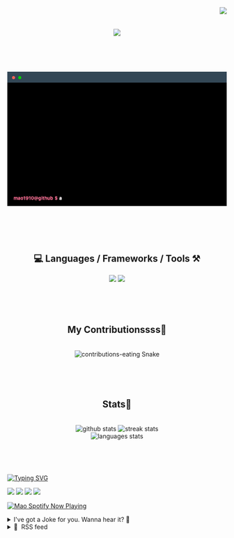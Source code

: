<!-- VISITOR BADGE -->
<!-- https://github.com/hehuapei/visitor-badge -->

<img align="right" src="https://visitor-badge.laobi.icu/badge?page_id=mao1910.mao1910&left_color=%2379DAF9&right_color=%23FE6E96" />


<!-- TYPING SVG -->
<!-- https://github.com/DenverCoder1/readme-typing-svg -->

<h1 align="center">
    <img src="https://readme-typing-svg.herokuapp.com/?font=Righteous&size=35&center=true&vCenter=true&width=500&height=70&color=FE6E96&font=poppins&duration=5000&lines=Hi+There!+👋;+I'm+Mao!;" />
</h1>

<br/>


<!-- ABOUT ME TERMINAL -->
<h1 align="center">
<img src="./assets/terminal-5.gif" alt="Terminal" />
</h1>

<br/><br/><br/>


<!-- TECHNOLOGIES LOGOS -->
<!-- https://github.com/tandpfun/skill-icons -->

<h2 align="center">💻 Languages / Frameworks / Tools ⚒️</h2>
<div align="center">
    <img src="https://skillicons.dev/icons?i=javascript,typescript,angular,react,html,css,scss,bootstrap,cs,java,spring" />
    <img src="https://skillicons.dev/icons?i=flutter,firebase,supabase,mysql,git,github,gitlab,vscode,idea,maven,figma" />
</div>

<br/><br/><br/>


<!-- CONTRIBUTIONS SNAKE GAME -->
<!-- https://github.com/Platane/snk -->

<div align="center">
  <h2> My Contributionssss🐍 </h2>
  <br>
  <img alt="contributions-eating Snake" src="https://raw.githubusercontent.com/mao1910/mao1910/output/github-contribution-grid-snake.svg" />

  <!-- Four lines below suggested by Planate for Dark mode-->
  <picture>
  <source media="(prefers-color-scheme: dark)" srcset="github-snake-dark.svg" />
  <source media="(prefers-color-scheme: light)" srcset="github-snake.svg" />
  </picture>
  
  <br/><br/><br/>
</div>


<!-- GITHUB STATS -->
<!-- https://github.com/DenverCoder1/github-readme-streak-stats --> <!--  My Vercel -->
<!-- https://github.com/anuraghazra/github-readme-stats --> <!--  My  Vercel -->

<h2 align="center"> Stats📝 </h2>
  <br>
<div align=center>
  <img width=429 src="https://github-readme-stats-mao1910.vercel.app/api?username=mao1910&count_private=true&show_icons=true&theme=dracula&rank_icon=github&hide=contribs&border_radius=10&border_color=79DAF9" alt="github stats"/>
  <img width=396 src="https://github-readme-streak-stats-2235.vercel.app?user=mao1910&count_private=true&theme=dracula&currStreakNum=79DAF9&currStreakLabel=FE6E96&border_radius=10&border=79DAF9" alt="streak stats"/>
  <br/>
  <img src="https://github-readme-stats-mao1910.vercel.app/api/top-langs/?username=mao1910&layout=compact&theme=dracula&border_radius=10&size_weight=0.5&count_weight=0.5&border_color=79DAF9" alt="languages stats" />
</div>

<br/><br/><br/>


<!-- FOOTER -->
<!-- https://github.com/DenverCoder1/readme-typing-svg -->
<!-- https://readme-typing-svg.demolab.com/demo/ -->

<a href="https://git.io/typing-svg"><img src="https://readme-typing-svg.demolab.com?font=Poppins&pause=1000&color=FE6E96&width=535&lines=Thanks+for+dropping+by!;Feel+free+to+check+any+of+the+Socials+below+%F0%9F%91%87;Or+the+Joke+Of+The+Day+if+you're+down+for+a+giggle+%F0%9F%98%9D;Hope+to+see+you+again+%F0%9F%91%8A;Uh%3F+You're+still+here%3F;Well...+I'm+running+out+of+things+to+say...;Tell+you+what%2C+due+to+your+effort+and+perseverance%2C;I+shall+present+you+with+a+short+poem%3A;%22To+code%2C+or+not+to+code%2C+that+is+the+question%3A;Whether+'tis+nobler+in+the+IDE+to+debug;The+errors+and+issues+of+outrageous+software%2C;Or+to+take+up+the+keyboard+against+a+sea+of+bugs;And+by+coding%2C+end+them.%22;by+William+Shakespeare%2C+probably.+;Pretty+sure+that's+Hamlet's.;Alrighty%2C+this+has+been+fun.;But+I'll+restart+the+loop+now...+see+ya+soon!" alt="Typing SVG" /></a>


<!--  SOCIAL NETWORKS -->
<!-- https://github.com/alexandresanlim/Badges4-README.md-Profile -->

  <div> 
    <a href="https://www.deviantart.com/madeinkobaia/art/my-profile-is-under-construction-265626465" target="_blank"><img src="https://img.shields.io/badge/-LinkedIn-%230077B5?style=for-the-badge&logo=linkedin&logoColor=white" target="_blank"></a> <!-- ADD LINKEDIN PROFILE -->
    <a href = "https://www.nicepng.com/ourpic/u2q8o0t4t4r5o0r5_website-under-construction-png-graphic-transparent-website-under/"><img src="https://img.shields.io/badge/Portfolio-4285F4?style=for-the-badge&logo=Google-chrome&logoColor=white" target="_blank"></a> <!-- ADD PORTFOLIO WEBSITE -->
    <a href="https://discord.gg" target="_blank"><img src="https://img.shields.io/badge/Discord-7289DA?style=for-the-badge&logo=discord&logoColor=white" target="_blank"></a> <!-- ADD DISCORD --> <!-- User or Server? -->
    <a href = "mailto:mao1910dev@gmail.com"><img src="https://img.shields.io/badge/Gmail-D14836?style=for-the-badge&logo=gmail&logoColor=white" target="_blank"></a>
  </div>


<!-- SPOTIFY PLAYING-->
<!-- https://github.com/novatorem/novatorem --> <!-- My Vercel -->

[<img width=438px src="https://spotify-now-playing-git-main-mao1910.vercel.app//api/spotify/?border_color=FE6E96" alt="Mao Spotify Now Playing" />](https://open.spotify.com/user/31542et242zglhf42ydrtqgvuvde)


<!-- JOKE OF THE DAY -->
<!-- https://github.com/ABSphreak/readme-jokes --> <!-- My Vercel -->

<details>
<summary>I've got a Joke for you. Wanna hear it? 🙈</summary>

<br/>

 <tr>
 <td style="padding-top:4px"><img src = "https://readme-jokes-git-master-mao1910.vercel.app/api?&theme=dracula"></td>
 </tr>

</details>


<!-- RSS FEED -->
<!-- https://github.com/gautamkrishnar/blog-post-workflow -->

<details>
<summary>📕 &nbsp;RSS feed</summary>

<br/>


<!-- BLOG-POST-LIST:START -->
 #### - [Conhecendo o ecossistema Crystal: ferramentas e projetos](https://dev.to/he4rt/conhecendo-o-ecossistema-crystal-ferramentas-e-projetos-49m1) 
 <details><summary>Article</summary> <p>Bem, se você abriu esse artigo, então, tenho certeza que está interessado em entender um pouco mais sobre o ecossistema de Crystal. Antes de mais nada, vamos primeiramente introduzir o que é Crystal e onde se aplica.</p>




<h2>
  
  
  Índice
</h2>

<ol>
<li>O que é Crystal?</li>
<li>Ruby e Crystal</li>
<li>Integração nativa com LibC</li>
<li>
Ferramentas

<ol>
<li>Language Server Protocol (LSP)</li>
<li>Read-Eval-Print Loop (REPL)</li>
<li>Code style linter</li>
<li>Debugger</li>
<li>Gerenciador de dependências</li>
<li>Livro</li>
<li>Documentação</li>
<li>Patterns</li>
</ol>


</li>
<li>
Frameworks

<ol>
<li>Kemal</li>
<li>Amber</li>
<li>Lucky</li>
<li>Marten</li>
</ol>


</li>
<li>Projetos com Crystal</li>
<li>Finalização</li>
</ol>




<h2>
  
  
  O que é Crystal?
</h2>

<p>Crystal é uma linguagem de programação de código aberto, com sintaxe inspirada no Ruby, que visa a produtividade e o desempenho. Ele tem uma sintaxe elegante e uma tipagem estática, mas sem a necessidade de declarar tipos de variáveis. O Crystal é compilado para código nativo, e não para bytecode, e usa LLVM para gerar o código binário.</p>

<p>A aplicabilidade de Crystal é vasta, podendo ser visto de diferentes formas, mas, consigo afirmar que a ênfase de aplicabilidade ocorre para aplicações web, na qual consegue se destacar em pontos específicos exatamente por ser uma linguagem de programação compilada.</p>

<p>O principal motivo para o surgimento de Crystal foi para resolver alguns problemas bem específicos que Ruby possuia, porém, seriam solucionados deixando de lado a dinamicidade que Ruby proporcionava para abrir espaço para uma linguagem de programação totalmente nova, com a possibilidade de inferência de tipos, sendo compilada. Assim, em 2011 surge o projeto de uma nova linguagem de programação, criada por <a href="https://github.com/asterite">Ary Borenszweig</a>, <a href="https://github.com/waj">Juan Wajnerman</a> e <a href="https://github.com/bcardiff">Brian Cardiff</a>, contando hoje com mais de 450 colaboradores do mundo todo, tendo seu código fonte disponibilizado no repositório oficial do GitHub.</p>

<h2>
  
  
  Ruby e Crystal
</h2>

<p>Como citado anteriormente, Ruby por sua vez possui uma sintaxe muito elegante, na qual Crystal se inspirou em sua maior parte exatamente pelo contexto de desenvolvimento da época, desejando uma linguagem de programação elegante na sintaxe como Ruby, veloz como C, podendo ainda realizar otimizações nativas com interoperabilidade utilizando a LibC e o melhor: sem escrever uma linha de código em C. Parece mágica não é? Bem, é apenas Crystal!</p>

<p>Uma analogia para entender melhor a compatibilidade de ambas as linguagens de programação que gosto de fazer é: imagine que você hoje é dono de uma empresa que possui N desenvolvedores Ruby, que consequentemente são a maioria dentro da empresa. Em um belo dia você em uma conversa com seus arquitetos de software decidem que uma linguagem compilada é necessária em apenas alguns serviços que estão funcionando hoje. Ao invés de simplesmente reescrever todo o código em alguma outra linguagem compilada, você pode reaproveitar toda a base de código para utilizar e compilar em Crystal, assim, a curva de aprendizado para seus desenvolvedores Ruby será praticamente nula, afinal, apenas alguns pontos específicos requerem maior cuidado ao se trabalhar com Crystal, como por exemplo a verificação de tipos, que pode ser um pouco estranho no início, mas, garanto que com o passar do tempo será mais prática a manutenção de seu código.</p>

<p>Entenda que Crystal não veio <em>para substituir o Ruby</em>, mas, para que ambos possam ser utilizados em conjunto, visando um melhor aproveitamento de código, melhor eficiência e melhor ambiente de desenvolvimento. O exemplo que deixarei abaixo demonstra a diferença de dois códigos que fazem a mesma coisa, porém, Crystal possui uma peculiaridade específica que vou retratar logo abaixo.<br>
</p>

<div class="highlight js-code-highlight">
<pre class="highlight ruby"><code><span class="k">def</span> <span class="nf">soma</span><span class="p">(</span><span class="n">a</span><span class="p">,</span> <span class="n">b</span><span class="p">)</span>
  <span class="n">a</span> <span class="o">+</span> <span class="n">b</span>
<span class="k">end</span>

<span class="nb">print</span> <span class="s2">"Digite o primeiro número inteiro: "</span>
<span class="n">a</span> <span class="o">=</span> <span class="nb">gets</span><span class="p">.</span><span class="nf">chomp</span><span class="p">.</span><span class="nf">to_i</span>
<span class="nb">print</span> <span class="s2">"Digite o segundo número inteiro: "</span>
<span class="n">b</span> <span class="o">=</span> <span class="nb">gets</span><span class="p">.</span><span class="nf">chomp</span><span class="p">.</span><span class="nf">to_i</span>

<span class="nb">puts</span> <span class="s2">"A soma dos números é </span><span class="si">#{</span><span class="n">soma</span><span class="p">(</span><span class="n">a</span><span class="p">,</span> <span class="n">b</span><span class="p">)</span><span class="si">}</span><span class="s2">"</span>
</code></pre>

</div>



<p>O código acima é bem simples: pedimos para o usuário informar dois números, <code>a</code> e <code>b</code> respectivamente, na qual <code>chomp</code> remove o enter (<code>\n</code> ou <code>\r</code>) e o <code>to_i</code> converte o valor para inteiro. Agora, em Crystal precisamos apenas adicionar uma validação bem simples:<br>
</p>

<div class="highlight js-code-highlight">
<pre class="highlight crystal"><code><span class="k">def</span> <span class="nf">soma</span><span class="p">(</span><span class="n">a</span><span class="p">,</span> <span class="n">b</span><span class="p">)</span>
  <span class="n">a</span> <span class="o">+</span> <span class="n">b</span>
<span class="k">end</span>

<span class="nb">print</span> <span class="s2">"Digite o primeiro número inteiro: "</span>
<span class="n">a</span> <span class="o">=</span> <span class="nb">gets</span>
<span class="nb">print</span> <span class="s2">"Digite o segundo número inteiro: "</span>
<span class="n">b</span> <span class="o">=</span> <span class="nb">gets</span>

<span class="c1"># É necessário validar se o valor é nil!</span>
<span class="k">if</span> <span class="n">a</span><span class="p">.</span><span class="nf">nil?</span> <span class="o">||</span> <span class="n">b</span><span class="p">.</span><span class="nf">nil?</span>
  <span class="nb">puts</span> <span class="s2">"Você deve digitar dois números inteiros."</span>
  <span class="nb">exit</span>
<span class="k">end</span>

<span class="nb">puts</span> <span class="s2">"A soma dos números é </span><span class="si">#{</span><span class="n">soma</span><span class="p">(</span><span class="n">a</span><span class="p">.</span><span class="nf">chomp</span><span class="p">.</span><span class="nf">to_i</span><span class="p">,</span> <span class="n">b</span><span class="p">.</span><span class="nf">chomp</span><span class="p">.</span><span class="nf">to_i</span><span class="p">)</span><span class="si">}</span><span class="s2">"</span>
</code></pre>

</div>



<p>A validação é necessária para não enviarmos um valor nulo para o método <code>chomp</code>, afinal, ele está esperando receber uma <code>String</code> e sem a validação estaremos enviando um <code>String | Nil</code>, não validando com o tipo esperado. Nesse momento você deve estar pensando: <em>mas, os tipos enviados foram validados em tempo de compilação? Isto é, a inferência dos tipos foi feita sem eu precisar falar nada</em>? Bem, a resposta é <strong>sim</strong>, o compilador automaticamente <em>adivinhou</em> de quais tipos se tratavam.</p>

<p>Certo, agora você deve perguntar: <em>nossa mas eu também consigo inferir os tipos manualmente? Como por exemplo na função <code>soma</code>, informando os tipos dos parâmetros que espero receber, além do tipo do retorno</em>? A resposta é <strong>sim</strong>, e neste caso ficaria algo como o exemplo abaixo:<br>
</p>

<div class="highlight js-code-highlight">
<pre class="highlight crystal"><code><span class="k">def</span> <span class="nf">soma</span><span class="p">(</span><span class="n">a</span> <span class="p">:</span> <span class="no">Int32</span><span class="p">,</span> <span class="n">b</span> <span class="p">:</span> <span class="no">Int32</span><span class="p">)</span> <span class="p">:</span> <span class="no">Int32</span>
  <span class="n">a</span> <span class="o">+</span> <span class="n">b</span>
<span class="k">end</span>
</code></pre>

</div>



<blockquote>
<p>Interessante, certo?</p>
</blockquote>

<p>O principal ponto é dar nas mãos do desenvolvedor a possibilidade de <em>nivelar</em> exatamente o que um método deve ter e/ou deve retornar.</p>

<h2>
  
  
  Integração nativa com LibC
</h2>

<p>Se você quer utilizar ferramentas da LibC, mas, sem a necessidade de escrever código em C, então Crystal pode te ajudar com isso. Com bindings nativas você pode utilizar bibliotecas externas, incluindo a LibC, para utilizar ferramentas que seriam possíveis apenas escrevendo código nativo em C.</p>

<p>Para entender um pouco melhor sobre o funcionamento, recomendo seguir a <a href="https://crystal-lang.org/reference/1.10/syntax_and_semantics/c_bindings/lib.html">documentação oficial</a>, porém, deixarei um exemplo abaixo,<br>
</p>

<div class="highlight js-code-highlight">
<pre class="highlight crystal"><code><span class="k">lib</span> <span class="no">C</span>
  <span class="c1"># Em C: double cos(double x)</span>
  <span class="k">fun</span> <span class="n">cos</span><span class="p">(</span><span class="n">value</span> <span class="p">:</span> <span class="no">Float64</span><span class="p">)</span> <span class="p">:</span> <span class="no">Float64</span>
<span class="k">end</span>
</code></pre>

</div>



<blockquote>
<p>O exemplo acima demonstra o uso da função <code>cos</code></p>
</blockquote>

<h2>
  
  
  Ferramentas
</h2>

<p>Como todo desenvolvedor, nada melhor do que saber como preparar seu ambiente de desenvolvimento com Crystal, não é mesmo? Bem, vamos então navegar por algumas tecnologias que vão te ajudar nessa jornada.</p>

<h3>
  
  
  Language Server Protocol (LSP)
</h3>

<p>Como todo bom desenvolvedor, sabemos que um LSP pode nos auxiliar muito durante o desenvolvimento de software, por isso, o LSP que estarei recomendando para uso com Crystal é o <a href="https://github.com/elbywan/crystalline">Crystalline</a>, na qual você poderá configurar de forma simples na maioria dos editores de código que esteja utilizando. </p>

<p>Basicamente o Crystalline vai disponibilizar um executável simples, sendo totalmente escrito em Crystal. Você pode seguir os passos deixados no próprio repositório para configurar seu ambiente, porém, gostaria de dizer que um dos guias de configuração que contribuí foi para o Emacs, utilizando o <a href="https://emacs-lsp.github.io/lsp-mode/tutorials/crystal-guide/">emacs-lsp</a>.</p>

<p>Minhas recomendações para editores de código são bem pessoais, porém, recomendaria alguns como Visual Studio Code, Sublime Text, Vim e Emacs.</p>

<h3>
  
  
  Read-Eval-Print Loop (REPL)
</h3>

<p>Desenvolver ao lado de um REPL é uma experiência simplesmente magnífica e recomendo sempre que possível, por isso, Crystal não fica de fora no mundo de REPLs e possui o <a href="https://github.com/crystal-community/icr">icr</a> como REPL oficial, vindo hoje já embutido no próprio Crystal, podendo ser acessado com o comando <code>crystal i</code>!</p>

<p>Basicamente a funcionalidade principal do REPL é ser seu companheiro durante o desenvolvimento, possibilitando a execução de trechos do código de forma isolada sem muitos problemas.</p>

<h3>
  
  
  Code style linter
</h3>

<p>Mais importante do que escrever código para si mesmo é escrever código para outras pessoas, por isso, sempre que possível é recomendado escrever códigos de acordo com as convenções de cada linguagem de programação. Dessa forma, Crystal possui uma <a href="https://crystal-lang.org/reference/1.10/conventions/coding_style.html">convenção de estilo de código</a> incrível, logo, nada mais justo do que uma ferramenta que te ajude no processo de escrita.</p>

<p>Assim surge o projeto <a href="https://github.com/crystal-ameba/ameba">Ameba</a>, sendo um linter para validar seu código e verificar se está adequado de acordo com as convenções apresentadas oficialmente.</p>

<h3>
  
  
  Debugger
</h3>

<p>Nada melhor do que poder rodar seu código passo por passo para validar problemas e rotinas, não é? Pois bem, o projeto <a href="https://github.com/Sija/debug.cr">debug</a> surge com objetivo de ser um debugger completo para seu desenvolvimento, sendo escrito completamente em Crystal.</p>

<h3>
  
  
  Gerenciador de dependências
</h3>

<p>Dependências podem ser definidas como um conjunto de pacotes/bibliotecas que são necessárias para a execução de determinada aplicação. Gerenciar dependências de forma elegante é algo que Crystal não decepciona utilizando o projeto <a href="https://github.com/crystal-lang/shards">Shards</a>.</p>

<p>Basicamente existe um arquivo chamado <code>shard.yml</code>, utilizado para definir de maneira simples pontos como nome do projeto, autores, dependências, versão atual e licença em que determinado projeto é distribuído.</p>

<h3>
  
  
  Livro
</h3>

<p>Um livro sobre a linguagem é necessário, não apenas para ser utilizado como referência, mas, para ser utilizado no processo de aprendizado do leitor.</p>

<p>Assim surge o projeto <a href="https://github.com/crystal-lang/crystal-book">crystal-book</a>, sendo um livro completo com referências da documentação oficial.</p>

<h3>
  
  
  Documentação
</h3>

<p>A documentação oficial é necessária para qualquer tecnologia, assim, Crystal possui dois tipos de documentações que podem ser encontradas, sendo elas:</p>

<ul>
<li><a href="https://crystal-lang.org/reference/1.10/index.html">Documentação do site oficial com o Crystal Book</a></li>
<li><a href="https://crystal-lang.org/api/1.10.1/">Documentação de <em>API</em> da versão atual</a></li>
</ul>

<p>A segunda referência geralmente é utilizada para um detalhamento maior dos métodos e funcionalidades nativas que Crystal proporciona.</p>

<h3>
  
  
  Patterns
</h3>

<p>A definição de patterns e padrões de código é necessária, por isso, existe um repositório com exemplos didáticos de implementações com Crystal utilizando os patterns GOF (Gang of Four), chamado <a href="https://github.com/crystal-community/crystal-patterns">crystal-patterns</a>.</p>

<h2>
  
  
  Frameworks
</h2>

<p>Atualmente, Crystal conta com diversos frameworks para diversos propósitos, porém, irei citar os mais conhecidos para desenvolvimento de aplicações web no geral.</p>

<h3>
  
  
  Kemal
</h3>

<p>Sendo um dos frameworks mais conhecidos, <a href="https://github.com/kemalcr/kemal">Kemal</a> se destaca por ser inspirado no estilo de outro framework já existente para Ruby, o Sinatra, sendo utilizado para ser uma solução simples, com tratamento de rotas elegante, possibilitando um middleware que pode ser ampliado.</p>

<p>Sua implementação ocorre de forma simples, sendo bem minimalista, assim, uma comparação deixada no <a href="https://kemalcr.com/">site oficial do Kemal</a> compara a quantidade de requisições por segundo de uma aplicação com Kemal comparada com uma aplicação Ruby com Sinatra: enquanto o Sinatra conseguiu chegar em 5268 requisições por segundo, Kemal conseguiu atingir invejadas <strong>122697</strong> requisições por segundo (magnífico, não é?).</p>

<h3>
  
  
  Amber
</h3>

<p>Com uma proposta um pouco diferente do Kemal, porém, levando tanto o Kemal quanto Rails e Phoenix como inspiração, temos o <a href="https://github.com/amberframework/amber">Amber</a>, um framework para aplicações robustas, possuindo templates de renderização HTML prontos, possibilitando um desenvolvimento mais produtivo.</p>

<p>O framework conta com a possibilidade de uso de três ORMs distintos, sendo eles <a href="https://github.com/imdrasil/jennifer.cr">Jennifer</a>, <a href="https://github.com/amberframework/granite">Granite</a> e <a href="https://github.com/Crecto/crecto">Crecto</a>.</p>

<h3>
  
  
  Lucky
</h3>

<p>Sendo um framework inspirado principalmente no Rails, o Lucky é um framework que está no coração de grande parte dos desenvolvedores que alguma vez já trabalharam com Crystal, trazendo infinitas possibilidades, sendo extremamente rápido e produtivo!</p>

<p>O <a href="https://github.com/luckyframework/lucky">repositório oficial</a> está disponível no GitHub, tendo consigo também um artigo interessante falando sobre o uso do Lucky na perspectiva de um desenvolvedor que já trabalhou alguma vez com Rails. O nome do artigo é <a href="https://hackernoon.com/ruby-on-rails-to-lucky-on-crystal-blazing-fast-fewer-bugs-and-even-more-fun-104010913fec">Ruby on Rails to Lucky on Crystal: Blazing fast, fewer bugs, and even more fun</a> e recomendo a leitura.</p>

<h3>
  
  
  Marten
</h3>

<p>Um framework novo, porém com propostas interessantes, trazendo conceitos novos para o mundo de desenvolvimento com Crystal, ampliando a simplicidade e produtividade dentro do seu código. Este é o <a href="https://github.com/martenframework/marten">Marten</a>, tendo seu repositório oficial publicado no GitHub já está tomando espaço e crescendo cada vez mais como um dos frameworks para Crystal que tende a melhorar ainda mais. </p>

<p>Já ganhou um espaço especial no meu coração e tenho certeza que você vai adorar utilizar o Marten em seu cotidiano como desenvolvedor.</p>

<h2>
  
  
  Projetos com Crystal
</h2>

<p>Bem, como foi possível observar, a aplicabilidade de Crystal é bem vasta e existem diversas ferramentas para te auxiliar durante todo o processo, mas, quais projetos reais já existem e levam como base o uso de Crystal? Bem, vamos passar citando alguns maneiros se você <em>talvez</em> esteja pensando em começar a contribuir...</p>

<ul>
<li>
<a href="https://github.com/veelenga/awesome-crystal">Awesome Crystal</a>: conjunto de repositórios, bibliotecas e ferramentas para uso no desenvolvimento com Crystal, trazendo tudo de melhor que o ecossistema pode te proporcionar</li>
<li>
<a href="https://github.com/iv-org/invidious">Invidious</a>: um projeto que tem crescido muito e traz consigo o objetivo de ser uma alternativa para o front-end do YouTube, reduzindo a quantidade de JavaScript a ser renderizado, sendo distribuído sob licença AGPL 3.0</li>
<li>
<a href="https://github.com/jeromegn/slang">Slang</a>: uma linguagem de template inspirada no Slim para construção de páginas web sem a necessidade de escrever HTML puro</li>
<li>
<a href="https://github.com/lucaong/immutable">Immutable</a>: uma implementação completa de uma coleção de estruturas de dados imutáveis, thread-safe e persistente, possibilitando uma melhor segurança no processamento e acesso de memória</li>
<li>
<a href="https://github.com/vitobotta/hetzner-k3s">Hetzner k3s</a>: um CLI completo para gerenciamento de cluster Kubernetes na Hetzner Cloud utilizando a distribuição k3s</li>
<li>
<a href="https://github.com/lanjoni/hackacrow">Hackacrow</a>: um CLI completo para validação de entradas e saídas de comandos, sendo útil principalmente para validações de respostas em hackathons</li>
<li>
<a href="https://github.com/veelenga/crystal-zsh">Crystal ZSH</a>: um plugin completo para utilizar junto do <code>oh-my-zsh</code>, permitindo uma integração magnífica com seu terminal durante o desenvolvimento com Crystal</li>
<li>
<a href="https://github.com/veelenga/awesome-crystal#editor-plugins">Editor Plugins</a>: sendo uma área específica de outro repositório (<code>awesome-crystal</code> nesse caso) conta com plugins interessantes para diferentes editores de código, por isso, recomendo conhecer</li>
</ul>

<p>Existem diversos outros projetos com Crystal, porém, acredito que vale a pena conferir o primeiro repositório citado anteriormente para conhecer outros projetos que utilizam Crystal. </p>

<h2>
  
  
  Finalização
</h2>

<p>O intuito desse artigo foi apresentar um pouco mais sobre a proposta que Crystal traz no mundo de desenvolvimento de software, citando ferramentas e projetos que podem fazer parte do seu cotidiano de desenvolvimento.</p>

<p>Se você quer aprender um pouco mais sobre Crystal com um conteúdo totalmente gratuito, em português, escrito com muito amor e carinho, recomendo a leitura do <a href="https://github.com/lanjoni/crystal4noobs">crystal4noobs</a>, um conteúdo parte do projeto <a href="https://github.com/he4rt/4noobs">4noobs</a> da <a href="https://heartdevs.com/">He4rt Devs</a>, trazendo conteúdo de qualidade para todos de forma gratuita.</p>

<p>Agradeço imensamente se você chegou até aqui e espero que tenha gostado da leitura. Não se esqueça de deixar sua estrelinha os repositórios apresentados. Espero que esse artigo possa <em>crystalizar</em> ainda mais sua rotina de desenvolvimento. Meu muito obrigado e até a próxima!</p>

<p>Da comunidade para a comunidade 💜💛</p>

 </details> 
 <hr /> 

 #### - [Best Kubernetes DevOps Tools: A Comprehensive Guide](https://dev.to/dsudia/best-kubernetes-devops-tools-a-comprehensive-guide-da9) 
 <details><summary>Article</summary> <p><a href="https://www.getambassador.io/kubernetes-glossary/kubernetes?utm_source=Dev.to&amp;utm_medium=blog&amp;utm_campaign=Corporate">Kubernetes</a> has become the standard for container orchestration and is integral to modern DevOps workflows. However, realizing Kubernetes' full potential requires adopting the proper DevOps tools tailored for it. These <a href="https://www.getambassador.io/products/telepresence?utm_source=Dev.to&amp;utm_medium=blog&amp;utm_campaign=Corporate">Kubernetes DevOps tools</a> enable building, testing, deploying, monitoring, and managing applications on Kubernetes efficiently.</p>

<p>This comprehensive guide explores the top DevOps tools purpose-built for Kubernetes to streamline workflows. It covers solutions for CI/CD, deployment, monitoring, automation, and more. The guide also highlights Telepresence as an innovative Kubernetes DevOps tool for accelerated <a href="https://www.getambassador.io/blog/dev-workflow-intro?utm_source=Dev.to&amp;utm_medium=blog&amp;utm_campaign=Corporate">development workflows</a>.</p>

<p>With a robust Kubernetes DevOps toolkit, teams can optimize workflows for application development and delivery. The ecosystem of specialized tools addresses processes and collaboration on top of Kubernetes’ core orchestration capabilities. Selecting the right solutions unlocks improved productivity, resilience, and agility.</p>

<h2>
  
  
  The Intersection of DevOps and Kubernetes
</h2>

<p>DevOps emphasizes practices like <a href="https://www.getambassador.io/kubernetes-learning-center/courses/continuous-integration?utm_source=Dev.to&amp;utm_medium=blog&amp;utm_campaign=Corporate">continuous integration</a>, infrastructure as code, monitoring, and team collaboration. Kubernetes naturally complements these principles.</p>

<p>Its api-driven architecture allows infrastructure changes to be version controlled and replicated identically across environments. Automated deployments become easier by packaging applications as Kubernetes resources.</p>

<p>Runtime logging and monitoring give observability into apps. The portability of Kubernetes clusters enables multiple teams to work together.</p>

<p>This synergy makes <a href="https://www.getambassador.io/kubernetes-learning-center?utm_source=Dev.to&amp;utm_medium=blog&amp;utm_campaign=Corporate">Kubernetes</a> a catalyst for DevOps transformation. But the technology is only one piece. Having the proper Kubernetes tooling is key to unlocking the full benefits.</p>

<h2>
  
  
  Best Kubernetes DevOps Tools
</h2>

<p>Here are some of the top Kubernetes DevOps tools to streamline your workflow:</p>

<h3>
  
  
  Continuous Integration Tools
</h3>

<ul>
<li><p><a href="https://blog.getambassador.io/automating-microservice-testing-with-jenkins-ed49321a4f1"><strong>Jenkins</strong></a> is an open source automation server that enables continuous integration and delivery pipelines. The <a href="https://plugins.jenkins.io/kubernetes-cli/">Kubernetes plugin</a> allows dynamic provisioning of agents as pods on a Kubernetes cluster. The plugin also allows Jenkins agents to be dynamically provisioned as pods within clusters. This enables scaling up CI capacity on-demand when workloads increase. Agents can build Docker images, execute tests, and deploy artifacts directly within a Kubernetes environment.</p></li>
<li><p><strong>GitLab CI</strong> - GitLab CI has integrated support for Kubernetes to natively <a href="https://about.gitlab.com/solutions/kubernetes/#:~:text=Everything%20you%20need%20to%20build%2C%20test%2C%20deploy%2C%20and%20run%20your%20app%20at%20scale">build, test, and deploy</a> applications to Kubernetes clusters through pipelines. GitLab can deploy review apps and production apps to Kubernetes out of the box. Pipelines can launch Kubernetes jobs to run CI steps in pods with required dependencies. GitLab also offers Kubernetes cluster management, auto-scaling, monitoring, and more.</p></li>
<li><p><strong>CircleCI</strong> - CircleCI provides flexible workflows and orchestration to build, test, and deploy applications securely onto Kubernetes for teams. It enables you to seamlessly integrate <a href="https://circleci.com/integrations/kubernetes/#:~:text=Execute%20pre%2Dconfigured%20Kubernetes%20operations%20in%20your%20CircleCI%20pipelines%20using%20orbs.">pre-configured Kubernetes operations</a> into your CI/CD pipelines using orbs. These orbs serve as reusable packages of configuration, allowing you to manage various Kubernetes-related tasks within your CircleCI workflows efficiently.</p></li>
</ul>

<h3>
  
  
  Continuous Deployment Tools
</h3>

<ul>
<li><p><a href="https://helm.sh/%22"><strong>Helm</strong></a> is a package manager that helps define, install, and manage complex Kubernetes applications packaged as charts with manifests, configs, and docs. Helm streamlines deploying complex packaged Kubernetes applications. Developers can create configurable Helm charts wrapping all YAML manifests, configs, and services needed to run an app. Ops teams can then deploy those charts easily across different environments and clusters.</p></li>
<li><p><a href="https://kustomize.io/"><strong>Kustomize</strong></a> provides a template-free way to customize Kubernetes YAML configurations using overlays and generators without templates. It is ideal for customizing YAML configs for multiple Kubernetes environments like dev, staging, and prod. Engineering teams can define common resources in a base and then apply overlays with patches, variable substitutions, and images per environment.</p></li>
<li><p><a href="https://fluxcd.io/"><strong>Flux CD</strong></a> enables continuous deployment to Kubernetes through GitOps by syncing Git repositories with Kubernetes clusters. Flux CD enables GitOps for Kubernetes through source control integration. It manages Kubernetes manifests as code and syncs git repo changes to clusters. Flux automates checks, deployments, and updates within clusters.</p></li>
<li><p><a href="https://keda.sh/"><strong>KEDA</strong></a> introduces event-driven scaling to Kubernetes workloads. It integrates with Kubernetes Horizontal Pod Autoscalers and can scale pods based on external metrics from services like databases and message queues (Kafka, RabbitMQ, MongoDB).</p></li>
</ul>

<h3>
  
  
  Monitoring &amp; Logging
</h3>

<ul>
<li><p><a href="https://www.getambassador.io/docs/emissary/latest/howtos/prometheus/?utm_source=Dev.to&amp;utm_medium=blog&amp;utm_campaign=Corporate"><strong>Prometheus</strong></a> is a leading open source monitoring and alerting system explicitly designed for Kubernetes environments with native support for metrics. Prometheus auto-discovers Kubernetes pods, services, and nodes to collect metrics seamlessly. Its Kubernetes service discovery integration scrapes metrics from API objects like deployments, jobs, and ingresses. Prometheus alerts can trigger autoscaling and remediation based on Kubernetes events and statuses.</p></li>
<li><p><strong>Grafana</strong> provides an intuitive dashboard interface to visualize metrics collected from sources like Prometheus. It offers out-of-the-box dashboards tailored for monitoring Kubernetes clusters, nodes, deployments, and pods. Users can create custom panels and graphs to build dashboards optimized for their Kubernetes workloads and services. Through dynamic metric visualizations, Grafana helps gain visibility into cluster resource usage, application performance, user activity, and more. Its annotation feature can mark deployment events on graphs.</p></li>
<li><p><strong>Datadog</strong> provides end-to-end observability, including dashboards, alerts, and log management tailored for monitoring Kubernetes clusters and cloud-native apps. It integrates with Kubernetes to collect metrics and logs from containers, pods, nodes, and controllers. It offers out-of-the-box dashboards for Kubernetes monitoring, namespace mapping, cluster troubleshooting, and more. Datadog's Kubernetes autodiscovery enables tracking dynamic changes.</p></li>
</ul>

<h3>
  
  
  Automation &amp; Configuration
</h3>

<ul>
<li><p><strong>Terraform</strong> provides robust support for provisioning and managing Kubernetes infrastructure as code. The Kubernetes provider integrates deeply to manage resources like clusters, nodes, ingress, storage, RBAC controls, and more. Terraform modules help configure secure and production-ready Kubernetes setups across providers.</p></li>
<li><p><strong>Pulumi</strong> - takes an infrastructure-as-code approach to Kubernetes using real programming languages like JavaScript, Python, and Go instead of declarative configs. Pulumi's Kubernetes support allows the defining of clusters, configmaps, deployments, and infrastructure in code. It integrates seamlessly with Kubernetes CLI and APIs for full control through code. Pulumi provides flexible abstractions and reuse through packages and libraries.</p></li>
<li><p><strong>Ansible</strong> provides over 500 modules in the Kubernetes collection for automating tasks within clusters. Modules can deploy apps, configure clusters, manage nodes, handle networking, autoscaling, and security. Ansible is agentless, using OpenSSH to connect and leverage the Kubernetes API. Ansible integrates smoothly with Kubernetes tools like Helm, Kubespray, and Terraform. Ansible playbooks and Kubernetes modules enable automated and idempotent management of production Kubernetes infrastructure.</p></li>
<li><p><strong>Kubespray</strong> automates production-grade deployment of Kubernetes clusters across cloud providers. It integrates natively with tools like Ansible, Terraform, Helm, and Kustomize for full lifecycle management. Kubespray handles cluster provisioning, configuration, upgrading, scaling, and more to simplify Kubernetes cluster operations.</p></li>
</ul>

<h3>
  
  
  Secret Management Tools
</h3>

<ul>
<li><p><strong>CyberArk Conjur</strong> integrates with Kubernetes to provide robust secret management, access controls, and identity management capabilities essential for secure DevOps workflows. It enables teams to manage credentials, keys, certificates securely, and other secrets needed across Kubernetes environments and pipelines. Conjur brings auditing visibility, granular access policies, and RBAC integration to strengthen security across the Kubernetes stack. Its automation and integration with CI/CD pipelines and infrastructure as code tools gives Engineering teams more control over secrets management as they adopt Kubernetes.</p></li>
<li><p><strong>HashiCorp Vault</strong> manages and secures sensitive secrets like tokens, passwords, keys, and certificates used by Kubernetes clusters, applications, and tools. It centralizes secrets management with encryption, revocation, renewal, and auditing to provide teams visibility and control. Vault integrates with CI/CD and infrastructure as code tools to inject secrets safely into Kubernetes environments. Its dynamic secrets and automatic rotation remove manual burdens for teams. These capabilities make Vault a crucial DevOps tool for securely automating secrets handling as part of Kubernetes workflows.</p></li>
<li><p><strong>AWS Secrets Manager</strong> integrates deeply with Kubernetes to control access and reduce risks related to important secrets like database credentials and API keys used by applications. It brings fine-grained access controls, least privilege permissions, and audit trails to improve Kubernetes secrets security. Secrets Manager eliminates manual secret handling through automated rotation and versioning. Together, its ability to manage credentials at scale while providing visibility makes Secrets Manager an essential DevOps tool for teams adopting Kubernetes.</p></li>
</ul>

<h2>
  
  
  Using Telepresence for Kubernetes Development
</h2>

<p><a href="https://www.getambassador.io/products/telepresence">Telepresence</a> is a developer productivity tool that connects your local development environment to a cluster, allowing you to maintain your favorite local development practices while working as if you were in your integration environment.</p>

<p>You can run telepresence connect and talk to pods in the cluster via your browser or curl as if you were a pod in the cluster. You can also Intercept pods in the cluster and have requests to that pod come to the locally running code on your laptop, bringing the fast feedback of local development to Kubernetes. Some unique benefits of Telepresence include:</p>

<ul>
<li>
<strong>Fewer environments to manage</strong>: With Telepresence, developers can share a development or staging cluster and receive just their test requests.</li>
<li>
<strong>Cost savings</strong>: When developers don’t need their own dev environments and databases, your cloud bill shrinks with every node you can turn off.</li>
<li>
<strong>No more tedious build-test-deploy cycles</strong>: Developers work faster and use less CI time by making live code changes proxied to remote Kubernetes clusters.</li>
</ul>

<p>This lightweight, local development experience accelerates iterating on apps interacting with remote Kubernetes services. Teams can catch issues early before deploying to production. Telepresence simplifies developing microservices on Kubernetes, bridging local and remote environments seamlessly.</p>

<h2>
  
  
  Key Criteria for Evaluating Kubernetes DevOps Tools
</h2>

<p>With the plethora of tools available, focus on these factors when choosing solutions:</p>

<ul>
<li>
<strong>User-Friendliness</strong>: Seek tools with intuitive interfaces and easy adoption. Complexity hinders productivity.</li>
<li>
<strong>Compatibility</strong>: Integration with other tools in the stack is key. Prioritize open standards over walled gardens.</li>
<li>
<strong>Community Backing</strong>: Look for active user communities that drive improvements and provide learning resources.</li>
<li>
<strong>Pricing</strong>: Balance feature set against the total cost of ownership for commercial tools. Avoid vendor lock-in.</li>
<li>
<strong>Scalability &amp; Performance</strong>: Tools must scale alongside usage without degradation. Review benchmarks.</li>
<li>
<strong>Security</strong>: Audit security practices and access controls. This is critical when dealing with sensitive data.</li>
</ul>

<p>Evaluating against these key focus areas will help you choose a cohesive DevOps toolkit for Kubernetes. Prioritize capabilities that map to your specific workflows and constraints. This thoughtful selection process leads to long-term efficiency gains, optimized workflows, and getting the most from Kubernetes.</p>

<h2>
  
  
  Conclusion
</h2>

<p>Kubernetes has become the leading platform for deploying containerized applications at scale. However, to fully realize its benefits depends on adopting the right set of Kubernetes DevOps tools and workflows.</p>

<p>This guide provided an overview of the most essential Kubernetes DevOps tools across CI/CD, deployment, monitoring, automation, and other areas. While Kubernetes solves major technology challenges, complementary tools address processes and collaboration.</p>

<p>By leveraging solutions like Jenkins, Helm, and Datadog, teams can optimize productivity and application quality. Adopting this new DevOps toolkit tailored for Kubernetes will accelerate your software delivery.</p>

<p>The variety of options also means evaluating your needs, environment, and constraints before choosing solutions. Focus on capabilities, integration, usability, and community support during assessments.</p>

<p>This new generation of purpose-built Kubernetes DevOps tools represents a turning point for optimizing Kubernetes productivity, resilience, and delivery.</p>

 </details> 
 <hr /> 

 #### - [Demystifying useLocation in ReactJS: A Beginner’s Guide to Navigation](https://dev.to/gaurbprajapati/demystifying-uselocation-in-reactjs-a-beginners-guide-to-navigation-4h6f) 
 <details><summary>Article</summary> <p>Navigation is a fundamental aspect of web development, especially in ReactJS applications. As a beginner, understanding how to manage routes and access information about the current URL is crucial. In this beginner-friendly guide, we will delve into the world of React Router DOM and demystify one of its powerful tools - the <code>useLocation</code> hook. We'll break down its significance, discuss its usage, and provide practical examples to help you grasp this concept effortlessly.</p>

<p><strong>Understanding the Basics:</strong></p>

<p>Before we dive into the code, let's grasp the basics. In ReactJS applications, navigation between different pages or components often requires understanding the current URL. React Router DOM is a popular library that simplifies this process, and the <code>useLocation</code> hook is a key tool it offers.</p>

<p><strong>What is useLocation?</strong></p>

<p>In React Router DOM, the <code>useLocation</code> hook provides access to the current location object. This object contains valuable information about the current URL, such as path names, query parameters, and more. Understanding and utilizing this information can significantly enhance the user experience of your web application.</p>

<p><strong>How to Use useLocation:</strong></p>

<p>Let's explore a simple example to illustrate the usage of the <code>useLocation</code> hook:<br>
</p>

<div class="highlight js-code-highlight">
<pre class="highlight jsx"><code><span class="k">import</span> <span class="nx">React</span> <span class="k">from</span> <span class="dl">"</span><span class="s2">react</span><span class="dl">"</span><span class="p">;</span>
<span class="k">import</span> <span class="p">{</span>
  <span class="nx">BrowserRouter</span> <span class="k">as</span> <span class="nx">Router</span><span class="p">,</span>
  <span class="nx">Route</span><span class="p">,</span>
  <span class="nx">Link</span><span class="p">,</span>
  <span class="nx">Switch</span><span class="p">,</span>
  <span class="nx">useLocation</span>
<span class="p">}</span> <span class="k">from</span> <span class="dl">"</span><span class="s2">react-router-dom</span><span class="dl">"</span><span class="p">;</span>


<span class="c1">// Hoem component code </span>
<span class="kd">const</span> <span class="nx">Home</span> <span class="o">=</span> <span class="p">()</span> <span class="o">=&gt;</span> <span class="p">{</span>
  <span class="kd">const</span> <span class="nx">location</span> <span class="o">=</span> <span class="nx">useLocation</span><span class="p">();</span>
  <span class="nx">console</span><span class="p">.</span><span class="nx">log</span><span class="p">(</span><span class="nx">location</span><span class="p">);</span>
  <span class="k">return</span> <span class="p">(</span>
    <span class="p">&lt;</span><span class="nt">div</span><span class="p">&gt;</span>
      <span class="p">&lt;</span><span class="nt">h3</span><span class="p">&gt;</span> Welcome to the Home Page!<span class="p">&lt;/</span><span class="nt">h3</span><span class="p">&gt;</span>
      <span class="p">&lt;</span><span class="nt">h1</span><span class="p">&gt;</span>Home Page <span class="si">{</span><span class="nx">location</span><span class="p">.</span><span class="nx">pathname</span><span class="si">}</span><span class="p">&lt;/</span><span class="nt">h1</span><span class="p">&gt;</span>
      <span class="p">&lt;</span><span class="nt">p</span><span class="p">&gt;</span>Current Path: <span class="si">{</span><span class="nx">location</span><span class="p">.</span><span class="nx">pathname</span><span class="si">}</span><span class="p">&lt;/</span><span class="nt">p</span><span class="p">&gt;</span>
      <span class="p">&lt;</span><span class="nt">p</span><span class="p">&gt;</span>Search Parameters: <span class="si">{</span><span class="nx">location</span><span class="p">.</span><span class="nx">search</span><span class="si">}</span><span class="p">&lt;/</span><span class="nt">p</span><span class="p">&gt;</span>
    <span class="p">&lt;/</span><span class="nt">div</span><span class="p">&gt;</span>
  <span class="p">);</span>
<span class="p">};</span>

<span class="c1">// About component code </span>
<span class="kd">const</span> <span class="nx">About</span> <span class="o">=</span> <span class="p">()</span> <span class="o">=&gt;</span> <span class="p">{</span>
  <span class="kd">const</span> <span class="nx">location</span> <span class="o">=</span> <span class="nx">useLocation</span><span class="p">();</span>
  <span class="nx">console</span><span class="p">.</span><span class="nx">log</span><span class="p">(</span><span class="nx">location</span><span class="p">);</span>

  <span class="k">return</span> <span class="p">(</span>
    <span class="p">&lt;</span><span class="nt">div</span><span class="p">&gt;</span>
      <span class="p">&lt;</span><span class="nt">h3</span><span class="p">&gt;</span> Welcome to the About Page!<span class="p">&lt;/</span><span class="nt">h3</span><span class="p">&gt;</span>
      <span class="p">&lt;</span><span class="nt">h1</span><span class="p">&gt;</span>About Page <span class="si">{</span><span class="nx">location</span><span class="p">.</span><span class="nx">pathname</span><span class="si">}</span><span class="p">&lt;/</span><span class="nt">h1</span><span class="p">&gt;</span>
      <span class="p">&lt;</span><span class="nt">p</span><span class="p">&gt;</span>Current Path: <span class="si">{</span><span class="nx">location</span><span class="p">.</span><span class="nx">pathname</span><span class="si">}</span><span class="p">&lt;/</span><span class="nt">p</span><span class="p">&gt;</span>
      <span class="p">&lt;</span><span class="nt">p</span><span class="p">&gt;</span>Search Parameters: <span class="si">{</span><span class="nx">location</span><span class="p">.</span><span class="nx">search</span><span class="si">}</span><span class="p">&lt;/</span><span class="nt">p</span><span class="p">&gt;</span>
    <span class="p">&lt;/</span><span class="nt">div</span><span class="p">&gt;</span>
  <span class="p">);</span>
<span class="p">};</span>


<span class="c1">// Contact component code</span>
<span class="c1">// Practice same as above home and about component on Contact component</span>
<span class="kd">const</span> <span class="nx">Contact</span> <span class="o">=</span> <span class="p">()</span> <span class="o">=&gt;</span> <span class="p">&lt;</span><span class="nt">h1</span><span class="p">&gt;</span>Contact Us<span class="p">&lt;/</span><span class="nt">h1</span><span class="p">&gt;;</span>




<span class="kd">const</span> <span class="nx">NotFound</span> <span class="o">=</span> <span class="p">()</span> <span class="o">=&gt;</span> <span class="p">&lt;</span><span class="nt">h1</span><span class="p">&gt;</span>404 - Page Not Found<span class="p">&lt;/</span><span class="nt">h1</span><span class="p">&gt;;</span>

<span class="kd">const</span> <span class="nx">App</span> <span class="o">=</span> <span class="p">()</span> <span class="o">=&gt;</span> <span class="p">{</span>
  <span class="k">return</span> <span class="p">(</span>
    <span class="p">&lt;</span><span class="nc">Router</span><span class="p">&gt;</span>
      <span class="p">&lt;</span><span class="nt">nav</span> <span class="na">style</span><span class="p">=</span><span class="si">{</span><span class="p">{</span> <span class="na">display</span><span class="p">:</span> <span class="dl">"</span><span class="s2">flex</span><span class="dl">"</span><span class="p">,</span> <span class="na">gap</span><span class="p">:</span> <span class="dl">"</span><span class="s2">20px</span><span class="dl">"</span> <span class="p">}</span><span class="si">}</span><span class="p">&gt;</span>
        <span class="p">&lt;</span><span class="nc">Link</span> <span class="na">to</span><span class="p">=</span><span class="s">"/home"</span><span class="p">&gt;</span>Home<span class="p">&lt;/</span><span class="nc">Link</span><span class="p">&gt;</span>
        <span class="p">&lt;</span><span class="nc">Link</span> <span class="na">to</span><span class="p">=</span><span class="s">"/about"</span><span class="p">&gt;</span>About<span class="p">&lt;/</span><span class="nc">Link</span><span class="p">&gt;</span>
        <span class="p">&lt;</span><span class="nc">Link</span> <span class="na">to</span><span class="p">=</span><span class="s">"/contact"</span><span class="p">&gt;</span>Contact<span class="p">&lt;/</span><span class="nc">Link</span><span class="p">&gt;</span>
      <span class="p">&lt;/</span><span class="nt">nav</span><span class="p">&gt;</span>

      <span class="p">&lt;</span><span class="nc">Switch</span><span class="p">&gt;</span>
        <span class="p">&lt;</span><span class="nc">Route</span> <span class="na">exact</span> <span class="na">path</span><span class="p">=</span><span class="s">"/home"</span> <span class="na">component</span><span class="p">=</span><span class="si">{</span><span class="nx">Home</span><span class="si">}</span> <span class="p">/&gt;</span>
        <span class="p">&lt;</span><span class="nc">Route</span> <span class="na">path</span><span class="p">=</span><span class="s">"/about"</span> <span class="na">component</span><span class="p">=</span><span class="si">{</span><span class="nx">About</span><span class="si">}</span> <span class="p">/&gt;</span>
        <span class="p">&lt;</span><span class="nc">Route</span> <span class="na">path</span><span class="p">=</span><span class="s">"/contact"</span> <span class="na">component</span><span class="p">=</span><span class="si">{</span><span class="nx">Contact</span><span class="si">}</span> <span class="p">/&gt;</span>
        <span class="p">&lt;</span><span class="nc">Route</span> <span class="na">component</span><span class="p">=</span><span class="si">{</span><span class="nx">NotFound</span><span class="si">}</span> <span class="p">/&gt;</span>
      <span class="p">&lt;/</span><span class="nc">Switch</span><span class="p">&gt;</span>
    <span class="p">&lt;/</span><span class="nc">Router</span><span class="p">&gt;</span>
  <span class="p">);</span>
<span class="p">};</span>

<span class="k">export</span> <span class="k">default</span> <span class="nx">App</span><span class="p">;</span>

</code></pre>

</div>



<p>Check out and Explore Above <br>
<a href="https://codesandbox.io/s/uselocation-reactjs-7jkgd3?file=/src/App.js">https://codesandbox.io/s/uselocation-reactjs-7jkgd3?file=/src/App.js</a></p>

<p>In this example, we import the <code>useLocation</code> hook and utilize  in the <code>About</code> component to access the location object such as pathname and search. By accessing <code>location.pathname</code> and <code>location.search</code>, we can display the current path and search parameters, respectively.<br>
The Route components define the paths and their corresponding components within the Switch component, which ensures that only one route is rendered at a time.</p>

<p>Current location object for About component :-<br>
</p>

<div class="highlight js-code-highlight">
<pre class="highlight plaintext"><code>{pathname: "/about", search: "", hash: "", state: undefined, key: "bhlp93"}
pathname: "/about"
search: ""
hash: ""
state: undefined
key: "bhlp93"
</code></pre>

</div>



<p><strong>Real-World Application:</strong></p>

<p>Imagine you're building an e-commerce website. Using the <code>useLocation</code> hook, you can dynamically render different product details based on the route and query parameters. For instance, displaying specific product information when a user selects a particular item from the URL.<br>
We can then utilize properties of the location object, such as pathname and search, to display information about the current route.<br>
The Route components define the paths and their corresponding components within the Switch component, which ensures that only one route is rendered at a time.</p>

<p><strong>Best Practices:</strong></p>

<ul>
<li><p><strong>Component Placement:</strong> Ensure that you use the <code>useLocation</code> hook within a component that is rendered within a <code>&lt;Router&gt;</code> component. This ensures access to the current location object.</p></li>
<li><p><strong>Avoid Overuse:</strong> While the <code>useLocation</code> hook is powerful, avoid excessive reliance on it for complex logic or business rules. Instead, use it to gather information and pass it to other components or functions.</p></li>
<li><p><strong>Optimize Performance:</strong> Be mindful of performance impacts, especially when using the <code>useLocation</code> hook in deeply nested components. Consider optimizing rerenders if necessary.</p></li>
</ul>

<p><strong>Conclusion:</strong></p>

<p>Understanding the <code>useLocation</code> hook in React Router DOM is essential for building dynamic and responsive web applications. By harnessing its power, you can create seamless navigation experiences, whether you’re building an e-commerce platform, a blog, or any other type of web application. As you continue your ReactJS journey, remember that mastering the fundamentals of navigation is a key step toward becoming a proficient React developer.</p>

<p>Feel free to experiment with the <code>useLocation</code> hook in your projects, and don’t hesitate to explore its full potential. Happy coding!</p>

 </details> 
 <hr /> 

 #### - [Optimizing Gradle Builds in Multi-module Projects](https://dev.to/touchlab/optimizing-gradle-builds-in-multi-module-projects-3ijp) 
 <details><summary>Article</summary> <p>You're not alone if you've also struggled with sluggish Gradle builds in a multi-module project. Recently, we undertook the challenge of significantly reducing build times for a client with over 100 Kotlin Multiplatform modules, and achieved a more than 50% boost in speed across platforms. In this post, we'll walk you through the steps we took. We hope it proves valuable to fellow developers facing similar challenges.</p>

<h2>
  
  
  Benchmark Your Builds
</h2>

<p>Before diving into optimizations, it's crucial to understand the baseline.  Gather build times from all team members, ensuring the Gradle build cache is disabled. Use handy <code>--no-build-cache</code> option to any Gradle task command to run without build cache. Unsurprisingly, in our case, the Intel-based mac machines were really slow compared to Apple chip ones and we didn't have anyone with a Windows machine. This information is key for later comparison and improvement assessment.</p>

<blockquote>
<p>Note: One thing we realized that, some optimizations below might be more applicable to legacy or tech-debt-laden projects.</p>
</blockquote>

<h2>
  
  
  Tools for Insight
</h2>

<h3>
  
  
  Gradle Build Scan
</h3>

<p>Utilize the power of Gradle <a href="(https://docs.gradle.org/current/userguide/inspect.html#what_is_a_build_scan)">Build Scan</a> to delve into the details of your builds. In my opinion, it's not just a diagnostic tool; it's a learning tool.</p>

<p>In our case, we uncovered insights into the sluggishness of <code>ios link</code> tasks in the Kotlin Multiplatform setup. Comparing build scans on different CI machines helped identify the fastest configuration for a machine to use on our CI. Enabling parallel builds and analyzing the results through build scan reports further validated our improvements.</p>

<h3>
  
  
  Android Studio Build Analyser
</h3>

<p>Android Studio provides a <a href="https://developer.android.com/build/build-analyzer">built-in analyser tool</a>. It inspects build performance and provides warning around potential issues.</p>

<p><strong>Disable Jetifier</strong></p>

<p>Using this, we noticed the lingering <code>android.enableJetifier=true</code> usage due to outdated <code>Picasso</code> library that didn't use <code>AndroidX</code> libraries. That might have hindered build speed too. Addressing this involved updating <code>Picasso</code> and removing the <code>jetifier</code> flag from <code>gradle.properties</code>.</p>

<p><strong>MultiDex</strong></p>

<p>Through the Build Analyser, we also found unnecessary use of <code>multiDexEnabled</code> in few modules along with some old Gradle configurations. <code>MultiDex</code> was unnecessary with <code>minSdkVersion</code> as 21.</p>

<h2>
  
  
  Dependency Visibility
</h2>

<p>We observed a significant number of modules relying on other modules via <code>api</code> dependency. The problem with having <code>api</code> dependencies is that Gradle would <code>recompile</code> them when implementation details change. It's because they appear on <code>compile</code> classpaths. This can have significant <code>ripple</code> of recompilations in a multi-module setup and affect the build times.</p>

<p>To mitigate this, we shifted to using <code>implementation</code> for most dependencies, reserving <code>api</code> only for those exported as part of <code>XCFramework</code>.</p>

<h2>
  
  
  Enable Gradle Parallel Execution
</h2>

<p>In a multi-subproject setup, Gradle may benefit greatly from parallel execution. With the shift from <code>api</code> to <code>implementation</code>, <a href="https://docs.gradle.org/current/userguide/performance.html#parallel_execution">enabling parallel execution</a> further slashed build times.</p>

<h2>
  
  
  Mindful Use of External Gradle Plugins
</h2>

<p>Some Gradle plugins can be the culprits behind slower builds. Our project had a couple of Gradle plugins like that. They used to execute on every sync, every task and run through all the modules in the project.</p>

<p>Scrutinize third-party plugins before integration, especially in a multi-module setup. Avoid unnecessary global application using <code>subproject</code> or <code>allprojects</code> blocks; apply plugins only where needed.</p>

<h2>
  
  
  Unnecessary KMP targets
</h2>

<p>When managing Kotlin Multiplatform (KMP) projects, it's crucial to evaluate the necessity of added KMP targets. In our experience, we found that inadvertently adding targets that aren't required for the project can introduce inefficiencies.</p>

<p>For instance, we had inherited some modules with added <code>JVM</code> targets for certain KMP modules from older test modules. Over time, more modules were introduced, and the JVM target persisted without any actual use. This led to unnecessary JVM-related build and test tasks executing during the build phase.</p>

<p>To address this, we recommend reviewing your KMP setup and removing any targets that don't contribute to the project's functionality. This not only streamlines the build process but also reduces unnecessary overhead, especially in a large multi-module project like ours.</p>

<h2>
  
  
  Build only required XCFramework
</h2>

<p>In Kotlin Multiplatform (KMP) projects with iOS components, the iOS build task can be a significant contributor to extended build times. Often, KMP project script files include configurations for multiple iOS architectures using <code>iOSX64()</code>, <code>iosArm64()</code>, and <code>iosSimulatorArm64()</code> targets, or the shorthand <code>ios()</code> that enables both <code>iosArm64</code> and <code>iOSX64</code>.</p>

<p>However, it's essential to optimize this setup, especially considering that building for unnecessary architectures can consume substantial time and resources. For example, even if your local development machine has an <code>ARM</code> architecture, building the <code>X64</code> framework unnecessarily adds to build times, and vice versa for other architectures.</p>

<p>Generally speaking, if things work on one architecture, then it's high likely that it would work on other architectures too. So it's fine if you at least keep building only one architecture locally. One approach is to introduce a boolean flag in your gradle.properties file, creating custom logic to enable a specific iOS target.</p>

<blockquote>
<p>Are you on a team where not everybody calling the Kotlin code wants or needs to build it locally? We've built <a href="https://github.com/touchlab/KMMBridge">KMMBridge</a>, a tool to help streamline the iOS dev flow in KMP.</p>
</blockquote>

<h2>
  
  
  Be Careful with Custom Gradle Tasks
</h2>

<p>While creating custom Gradle tasks might seem like a convenient way to handle common requirements, it's crucial to exercise caution, especially in a multi-module setup. In our experience, some custom tasks had unintended consequences on build times.</p>

<p>For instance, we had custom tasks responsible for copying resources to another folder, but they ran across all modules, resulting in a noticeable slowdown during the build. To address this issue, we reconsidered our approach and opted for a different strategy to achieve the desired outcome without compromising build efficiency.</p>

<p>The key takeaway is to ensure that custom tasks are appropriately configured to avoid unnecessary repetition across modules or tasks</p>

<h2>
  
  
  Keep build tools up-to-date
</h2>

<p>Always stay current with Android Studio, Android Gradle Plugin, and Gradle itself. Each iteration brings improvements, potentially enhancing build speed.</p>

<p><strong>AGP 8.+</strong></p>

<p>Upgrade to Android Gradle Plugin 8.0.0 for default behaviors that optimize builds (i.e. <a href="https://developer.android.com/build/optimize-your-build#use-non-transitive-r-classes">non-transitive R classes</a>), especially for apps with multiple modules.</p>

<p><strong>Configuration Cache</strong></p>

<p>Newer build tools have better support for configuration cache. It seems like a very promising feature that can drastically improve build speeds in certain cases.</p>

<p>While configuration cache is a promising feature for faster builds, ensure compatibility with all your tools. As of Kotlin 1.9.10, the Kotlin Multiplatform plugin still lacks full support, limiting its effectiveness.</p>

<p>Kotlin 1.9.20 is supposed to being <a href="https://kotlinlang.org/docs/whatsnew-eap.html#full-support-for-the-gradle-configuration-cache-in-kotlin-multiplatform">full support</a> for configuration cache. We're pretty pumped about it.</p>

<h2>
  
  
  Additional Considerations
</h2>

<ul>
<li>Ensure Gradle <a href="https://docs.gradle.org/current/userguide/build_cache.html">Build Cache</a> is enabled.</li>
<li>Amount of code can be overwhelming in Gradle files with multi-module setup. Simplify Gradle scripts using the <a href="https://docs.gradle.org/current/userguide/custom_plugins.html#sec:precompiled_plugins">Gradle convention plugin</a> to minimize duplicate configuration.</li>
</ul>




<p>By following these steps, you may turbocharge your Gradle builds, regardless of the project size or complexity. Happy coding! Let me know in the comments if you have questions. Also, you can reach out to me at <a href="https://twitter.com/shaktiman_droid">@shaktiman_droid</a> on Twitter, <a href="https://www.linkedin.com/in/shaktiman-droid/">LinkedIn</a> or <a href="https://slack.kotlinlang.org/">Kotlin Slack</a>. And if you find all this interesting, maybe you'd like to <a href="https://touchlab.co/contact-us/">work with</a> or <a href="https://touchlab.co/careers-3/">work at</a> Touchlab.</p>

 </details> 
 <hr /> 

 #### - [C - Pointer & Struct](https://dev.to/jasperoh/c-pointer-struct-44o) 
 <details><summary>Article</summary> <p>🔥 This post will discuss about pointer which is the one of the most important concept in C language to actually implement a LinkedList.</p>

<p>So, what is the pointer? what is the definition? (I captured below paragraph from KNK C programming)</p>

<blockquote>
<p>Although addresses are represented by numbers, their range of values may differ from that of integers, so we can't necessarily store them in ordinary integer variables. We can, however, store the in special p, we say that p "points to" i. In other words, a pointer is nothing more than an address, and a pointer variable is just a variable that can store an address. <em>KNK C programming P.242</em></p>
</blockquote>

<p>We can understand the concept with the Excel (Google Spreadsheet).</p>

<p><a href="https://res.cloudinary.com/practicaldev/image/fetch/s--85VEK3Wp--/c_limit%2Cf_auto%2Cfl_progressive%2Cq_auto%2Cw_800/https://dev-to-uploads.s3.amazonaws.com/uploads/articles/ndvktilyoenx1udlfts4.png" class="article-body-image-wrapper"><img src="https://res.cloudinary.com/practicaldev/image/fetch/s--85VEK3Wp--/c_limit%2Cf_auto%2Cfl_progressive%2Cq_auto%2Cw_800/https://dev-to-uploads.s3.amazonaws.com/uploads/articles/ndvktilyoenx1udlfts4.png" alt="Image description" width="800" height="490"></a></p>

<p>According to above image,</p>

<ol>
<li>Cell B6, I put value 15.</li>
<li>Cell D9, I put a cell-address with =B6.</li>
</ol>

<p>You can understand with the code below,<br>
</p>

<div class="highlight js-code-highlight">
<pre class="highlight plaintext"><code>int num = 15; // 1. Cell B6, I put value 15.
int *numPtr = &amp;num; // 2. Cell D9, I put a cell-address with =B6.
</code></pre>

</div>



<p><em>Of course, We should think like computer memory, not a cell in excel. B6 and D9 (address value) is almost randomly assigned by compiler.</em></p>

<p>So, the valuable named "num" is allocated the address of memory. (the size is 4 byte b/c int type)</p>

<p>✅ Just sec in here, I think we should recap the structure of memory.</p>

<h2>
  
  
  Memory Structure in C
</h2>

<p>When we execute a program, OS allocate the memory space for the program. And this allocated memory space is divided by</p>

<ol>
<li>Data Area</li>
<li>Stack Area</li>
<li>Heap Area</li>
</ol>

<p>And I'll deal with this memory area soon.</p>

<p>Before that, I'll put more detailed code under about pointer.</p>

<h3>
  
  
  Example 1
</h3>



<div class="highlight js-code-highlight">
<pre class="highlight plaintext"><code>int main(){
 int x; // 1. declare x -&gt; int variable
 int *ptr_x; // 2. declare pointer var ptr_x, which means this variable can save the memory address and read only 4 bytes because this is int pointer var
 x = 100; // 3. init x with 100
 ptr_x = &amp;x; // 4. save x's memory address in ptr_x
 printf("x : %d, &amp;x : %p\n", x , &amp;x); // 5.using %d to print a decimal format, and %p to pointer(address) format and &amp; operator showing the memory address of x
 printf("*ptr_x: %d, ptr_x: %p\n",*ptr_x, ptr_x); // 6. if we put * operator in pointer var then, It shows the variable that saved in address
 *ptr_x = 200; // 7. change the value to 200 that ptr_x indicate
 printf("x: %d, *ptr_x: %d\n" , x, *ptr_x);
 return 0;
}
</code></pre>

</div>



 </details> 
 <hr /> 
<!-- BLOG-POST-LIST:END -->
</table>
</details>


<!-- TODO
Change the 3stats boxes around, possibly two on top and one on bottom
Fix RSSfeed
Fix Spotify Playlists
Fix Socials [Portfolio, Discord, Linkedin]
In the future, add Public Repositories of Selected Projects
-->
